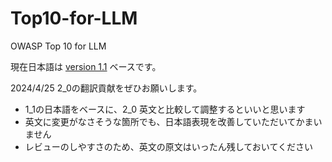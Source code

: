 # Top10-for-LLM
OWASP Top 10 for LLM

現在日本語は [version 1.1](https://github.com/owasp-ja/Top10-for-LLM/tree/main/1.1-ja) ベースです。

2024/4/25 2_0の翻訳貢献をぜひお願いします。
* 1_1の日本語をベースに、2_0 英文と比較して調整するといいと思います
* 英文に変更がなさそうな箇所でも、日本語表現を改善していただいてかまいません
* レビューのしやすさのため、英文の原文はいったん残しておいてください
